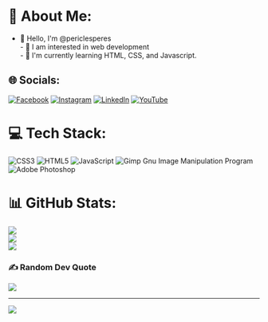 # 💫 About Me:
- 👋 Hello, I'm @periclesperes<br>- 👀 I am interested in web development<br>- 🌱 I'm currently learning HTML, CSS, and Javascript.


## 🌐 Socials:
[![Facebook](https://img.shields.io/badge/Facebook-%231877F2.svg?logo=Facebook&logoColor=white)](https://facebook.com/periclespmm) [![Instagram](https://img.shields.io/badge/Instagram-%23E4405F.svg?logo=Instagram&logoColor=white)](https://instagram.com/periclesperes_) [![LinkedIn](https://img.shields.io/badge/LinkedIn-%230077B5.svg?logo=linkedin&logoColor=white)](https://linkedin.com/in/péricles-peres-814b00219/) [![YouTube](https://img.shields.io/badge/YouTube-%23FF0000.svg?logo=YouTube&logoColor=white)](https://youtube.com/c/@loucospormmaoficial) 

# 💻 Tech Stack:
![CSS3](https://img.shields.io/badge/css3-%231572B6.svg?style=plastic&logo=css3&logoColor=white) ![HTML5](https://img.shields.io/badge/html5-%23E34F26.svg?style=plastic&logo=html5&logoColor=white) ![JavaScript](https://img.shields.io/badge/javascript-%23323330.svg?style=plastic&logo=javascript&logoColor=%23F7DF1E) ![Gimp Gnu Image Manipulation Program](https://img.shields.io/badge/Gimp-657D8B?style=plastic&logo=gimp&logoColor=FFFFFF) ![Adobe Photoshop](https://img.shields.io/badge/adobephotoshop-%2331A8FF.svg?style=plastic&logo=adobephotoshop&logoColor=white)
# 📊 GitHub Stats:
![](https://github-readme-stats.vercel.app/api?username=periclesmartins&theme=gotham&hide_border=false&include_all_commits=true&count_private=true)<br/>
![](https://github-readme-streak-stats.herokuapp.com/?user=periclesmartins&theme=gotham&hide_border=false)<br/>
![](https://github-readme-stats.vercel.app/api/top-langs/?username=periclesmartins&theme=gotham&hide_border=false&include_all_commits=true&count_private=true&layout=compact)
### ✍️ Random Dev Quote
![](https://quotes-github-readme.vercel.app/api?type=horizontal&theme=radical)

---
[![](https://visitcount.itsvg.in/api?id=periclesmartins&icon=5&color=0)](https://visitcount.itsvg.in)

  
<!-- Proudly created with GPRM ( https://gprm.itsvg.in ) -->
